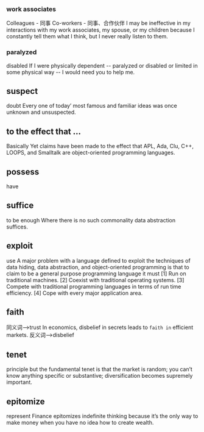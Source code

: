 ### work associates
Colleagues - 同事
Co-workers - 同事、合作伙伴
I may be ineffective in my interactions with my work associates, my spouse, or my
children because I constantly tell them what I think, but I never really listen to them.

### paralyzed 
disabled
If I were physically dependent -- paralyzed or disabled or limited in some physical way --
I would need you to help me.

## suspect
doubt
Every one of today’ most famous and familiar ideas was once unknown and unsuspected.

## to the effect that ...
Basically
Yet claims have been made to the effect that APL, Ada, Clu, C++, LOOPS, and Smalltalk are object-oriented programming languages.

## possess
have

## suffice
to be enough
Where there is no such commonality data abstraction suffices.

## exploit
use
A major problem with a language defined to exploit the techniques of data hiding, data abstraction, and
object-oriented programming is that to claim to be a general purpose programming language it must
[1] Run on traditional machines.
[2] Coexist with traditional operating systems.
[3] Compete with traditional programming languages in terms of run time efficiency.
[4] Cope with every major application area.

## faith
同义词-->trust
In economics, disbelief in secrets leads to `faith in` efficient markets.
反义词-->disbelief

## tenet
principle
but the fundamental tenet is that the market is random; you can’t know anything specific or substantive; diversification becomes supremely important.

## epitomize
represent
Finance epitomizes indefinite thinking because it’s the only way to make money when you have no idea how to create wealth.
